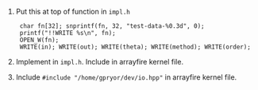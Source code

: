 1. Put this at top of function in `impl.h`

        char fn[32]; snprintf(fn, 32, "test-data-%0.3d", 0);
        printf("!!WRITE %s\n", fn);
        OPEN_W(fn);
        WRITE(in); WRITE(out); WRITE(theta); WRITE(method); WRITE(order);

2. Implement in `impl.h`. Include in arrayfire kernel file.

3. Include `#include "/home/gpryor/dev/io.hpp"` in arrayfire kernel file.
